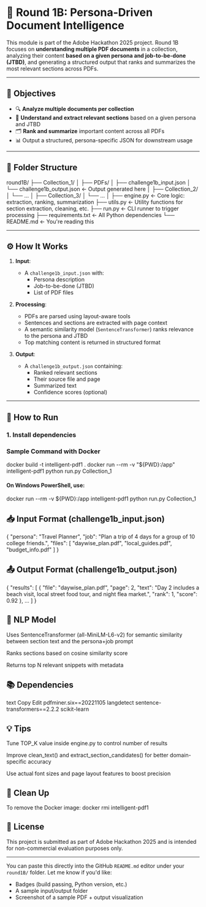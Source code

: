 # 🤖 Round 1B: Persona-Driven Document Intelligence

This module is part of the Adobe Hackathon 2025 project. Round 1B focuses on **understanding multiple PDF documents** in a collection, analyzing their content **based on a given persona and job-to-be-done (JTBD)**, and generating a structured output that ranks and summarizes the most relevant sections across PDFs.

---

## 📌 Objectives

- 🔍 **Analyze multiple documents per collection**
- 🧠 **Understand and extract relevant sections** based on a given persona and JTBD
- 🗂️ **Rank and summarize** important content across all PDFs
- 📊 Output a structured, persona-specific JSON for downstream usage

---

## 📁 Folder Structure

round1B/
├── Collection_1/
│ ├── PDFs/
│ ├── challenge1b_input.json
│ └── challenge1b_output.json ← Output generated here
│
├── Collection_2/
│ └── ...
│
├── Collection_3/
│ └── ...
│
├── engine.py ← Core logic: extraction, ranking, summarization
├── utils.py ← Utility functions for section extraction, cleaning, etc.
├── run.py ← CLI runner to trigger processing
├── requirements.txt ← All Python dependencies
└── README.md ← You're reading this


---

## ⚙️ How It Works

1. **Input**: 
   - A `challenge1b_input.json` with:
     - Persona description
     - Job-to-be-done (JTBD)
     - List of PDF files

2. **Processing**:
   - PDFs are parsed using layout-aware tools
   - Sentences and sections are extracted with page context
   - A semantic similarity model (`SentenceTransformer`) ranks relevance to the persona and JTBD
   - Top matching content is returned in structured format

3. **Output**:
   - A `challenge1b_output.json` containing:
     - Ranked relevant sections
     - Their source file and page
     - Summarized text
     - Confidence scores (optional)

---

## 🚀 How to Run

### 1. Install dependencies

### Sample Command with Docker

docker build -t intelligent-pdf1 .
docker run --rm -v "${PWD}:/app" intelligent-pdf1 python run.py Collection_1
#### On Windows PowerShell, use:
docker run --rm -v ${PWD}:/app intelligent-pdf1 python run.py Collection_1

## 📥 Input Format (challenge1b_input.json)

{
  "persona": "Travel Planner",
  "job": "Plan a trip of 4 days for a group of 10 college friends.",
  "files": [
    "daywise_plan.pdf",
    "local_guides.pdf",
    "budget_info.pdf"
  ]
}

## 📤 Output Format (challenge1b_output.json)

{
  "results": [
    {
      "file": "daywise_plan.pdf",
      "page": 2,
      "text": "Day 2 includes a beach visit, local street food tour, and night flea market.",
      "rank": 1,
      "score": 0.92
    },
    ...
  ]
}


## 🧠 NLP Model
Uses SentenceTransformer (all-MiniLM-L6-v2) for semantic similarity between section text and the persona+job prompt

Ranks sections based on cosine similarity score

Returns top N relevant snippets with metadata

## 📚 Dependencies
text
Copy
Edit
pdfminer.six==20221105
langdetect
sentence-transformers==2.2.2
scikit-learn

## 💡 Tips
Tune TOP_K value inside engine.py to control number of results

Improve clean_text() and extract_section_candidates() for better domain-specific accuracy

Use actual font sizes and page layout features to boost precision

## 🧼 Clean Up
To remove the Docker image:
docker rmi intelligent-pdf1

## 📃 License
This project is submitted as part of Adobe Hackathon 2025 and is intended for non-commercial evaluation purposes only.


---

You can paste this directly into the GitHub `README.md` editor under your `round1B/` folder. Let me know if you'd like:

- Badges (build passing, Python version, etc.)
- A sample input/output folder
- Screenshot of a sample PDF + output visualization



